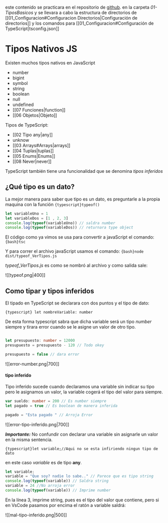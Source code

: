 este contenido se practicara en el repositorio de [github](https://github.com/santiagoieshna/TypeScriptPRacticando). en la carpeta 
*01-TiposBasicos* y se llevara a cabo la estructura de directorios de [[01_Configuracion#Configuracion Directorios|Configuración de directorios]] y los comandos para [[01_Configuracion#Configuración de TypeScript|tsconfig.json]] 
# Tipos Nativos JS

Existen muchos tipos nativos en JavaScript 

- number
- bigint
- symbol
- string 
- boolean
- null
- undefined
- [[07 Funciones|function]] 
- [[06 Objetos|Objeto]]

Tipos de TypeScript:

- [[02 Tipo any|any]]
- unknow
- [[03 Arrays#Arrays|arrays]]
- [[04 Tuplas|tuplas]]
- [[05 Enums|Enums]]
- [[08 Never|never]]

TypeScript también tiene una funcionalidad que se denomina *tipos inferidos*

## ¿Qué tipo es un dato?

La mejor manera para saber que tipo es un dato, es preguntarle a la propia maquina con la función `{typescript}typeof()`

````typescript  title="Funcion typeof()"
let variableUno = 1 
let variableDos = [1 , 2, 3]
console.log(typeof(variableUno)) // saldra number
console.log(typeof(variableDos)) // returnara type object
````

El código como ya vimos se usa para convertir a javaScript el comando:
`{bash}tsc                                                                `

Y para correr el archivo javaScript usamos el comando:
`{bash}node dist/typeof_VerTipos.js                                       `

*typeof_VerTipos.js* es como se nombró al archivo y como salida sale:

![[typeof.png|400]]

## Como tipar y tipos inferidos

El tipado en TypeScript se declarara con dos puntos y el tipo de dato:

`{typescript} let nombreVariable: number                                        `

De esta forma typescript sabra que dicha variable será un tipo *number* siempre y tirara error cuando se le asigne un valor de otro tipo.

````typescript hl:5 title="Tipar variable"

let presupuesto: number = 12000
presupuesto = presupuesto - 120 // Todo okey

presupuesto = false // dara error
````

![[error-number.png|700]]

#### tipo inferido

Tipo inferido sucede cuando declaramos una variable sin indicar su tipo pero le asignamos un valor, la variable cogerá el tipo del valor para siempre.

````typescript hl:4 title="Tipo inferido"
var sueldo: number = 200 // Es number siempre
let pagado = true // Es boolean de manera inferida

pagado = "Esta pagado " // Arroja Error
````

![[error-tipo-inferido.png|700]]

***Importante:*** No confundir con declarar una variable sin asignarle un valor en la misma sentencia.

`{typescript}let variable;//Aqui no se esta infiriendo ningun tipo de dato      `

en este caso  *variable* es de tipo **any**.

```typescript title="Mal tipo inferido"
let variable;
variable = "Que soy? nadie lo sabe.." // Parece que es tipo string
console.log(typeof(variable)) // Saldra string
variable = 24 //No arroja error
console.log(typeof(variable)) // Imprime number
```

En la línea 3, imprime string, pues es el tipo del valor que contiene, pero si en VsCode pasamos por encima el ratón a variable saldrá:

![[mal-tipo-inferido.png|500]]

